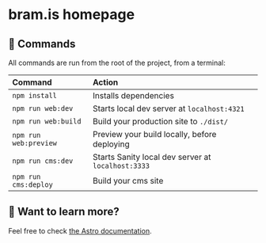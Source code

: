 # bram.is homepage

## 🧞 Commands

All commands are run from the root of the project, from a terminal:

| Command               | Action                                             |
| :-------------------- | :------------------------------------------------- |
| `npm install`         | Installs dependencies                              |
| `npm run web:dev`     | Starts local dev server at `localhost:4321`        |
| `npm run web:build`   | Build your production site to `./dist/`            |
| `npm run web:preview` | Preview your build locally, before deploying       |
| `npm run cms:dev`     | Starts Sanity local dev server at `localhost:3333` |
| `npm run cms:deploy`  | Build your cms site                                |

## 👀 Want to learn more?

Feel free to check [the Astro documentation](https://docs.astro.build).
